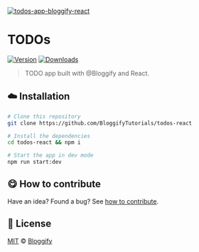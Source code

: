 <!-- Please do not edit this file. Edit the `blah` field in the `package.json` instead. If in doubt, open an issue. -->


[![todos-app-bloggify-react](https://i.imgur.com/PtZka5m.png)](#)

# TODOs

 [![Version](https://img.shields.io/npm/v/todos-app-bloggify-react.svg)](https://www.npmjs.com/package/todos-app-bloggify-react) [![Downloads](https://img.shields.io/npm/dt/todos-app-bloggify-react.svg)](https://www.npmjs.com/package/todos-app-bloggify-react)

> TODO app built with @Bloggify and React.

## :cloud: Installation

```bash
# Clone this repository
git clone https://github.com/BloggifyTutorials/todos-react

# Install the dependencies
cd todos-react && npm i

# Start the app in dev mode
npm run start:dev
```


## :yum: How to contribute
Have an idea? Found a bug? See [how to contribute][contributing].



## :scroll: License

[MIT][license] © [Bloggify][website]

[license]: http://showalicense.com/?fullname=Bloggify%20%3Csupport%40bloggify.org%3E%20(https%3A%2F%2Fbloggify.org)&year=2017#license-mit
[website]: https://bloggify.org
[contributing]: /CONTRIBUTING.md
[docs]: /DOCUMENTATION.md
